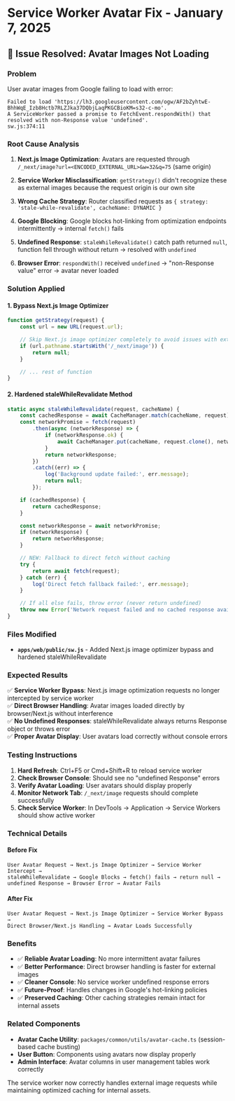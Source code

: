 # Service Worker Avatar Fix - January 7, 2025

## 🐛 **Issue Resolved: Avatar Images Not Loading**

### **Problem**

User avatar images from Google failing to load with error:

```
Failed to load 'https://lh3.googleusercontent.com/ogw/AF2bZyhtwE-BhhWqE_Izb8Hctb7RLZJka37DQbjLaqPKGCBioKM=s32-c-mo'.
A ServiceWorker passed a promise to FetchEvent.respondWith() that resolved with non-Response value 'undefined'.
sw.js:374:11
```

### **Root Cause Analysis**

1. **Next.js Image Optimization**: Avatars are requested through `/_next/image?url=<ENCODED_EXTERNAL_URL>&w=32&q=75` (same origin)

2. **Service Worker Misclassification**: `getStrategy()` didn't recognize these as external images because the request origin is our own site

3. **Wrong Cache Strategy**: Router classified requests as `{ strategy: 'stale-while-revalidate', cacheName: DYNAMIC }`

4. **Google Blocking**: Google blocks hot-linking from optimization endpoints intermittently → internal `fetch()` fails

5. **Undefined Response**: `staleWhileRevalidate()` catch path returned `null`, function fell through without return → resolved with `undefined`

6. **Browser Error**: `respondWith()` received `undefined` → "non-Response value" error → avatar never loaded

### **Solution Applied**

#### 1. **Bypass Next.js Image Optimizer**

```javascript
function getStrategy(request) {
    const url = new URL(request.url);

    // Skip Next.js image optimizer completely to avoid issues with external images
    if (url.pathname.startsWith('/_next/image')) {
        return null;
    }

    // ... rest of function
}
```

#### 2. **Hardened staleWhileRevalidate Method**

```javascript
static async staleWhileRevalidate(request, cacheName) {
    const cachedResponse = await CacheManager.match(cacheName, request);
    const networkPromise = fetch(request)
        .then(async (networkResponse) => {
            if (networkResponse.ok) {
                await CacheManager.put(cacheName, request.clone(), networkResponse.clone());
            }
            return networkResponse;
        })
        .catch((err) => {
            log('Background update failed:', err.message);
            return null;
        });

    if (cachedResponse) {
        return cachedResponse;
    }

    const networkResponse = await networkPromise;
    if (networkResponse) {
        return networkResponse;
    }

    // NEW: Fallback to direct fetch without caching
    try {
        return await fetch(request);
    } catch (err) {
        log('Direct fetch fallback failed:', err.message);
    }

    // If all else fails, throw error (never return undefined)
    throw new Error('Network request failed and no cached response available');
}
```

### **Files Modified**

- **`apps/web/public/sw.js`** - Added Next.js image optimizer bypass and hardened staleWhileRevalidate

### **Expected Results**

✅ **Service Worker Bypass**: Next.js image optimization requests no longer intercepted by service worker\
✅ **Direct Browser Handling**: Avatar images loaded directly by browser/Next.js without interference\
✅ **No Undefined Responses**: staleWhileRevalidate always returns Response object or throws error\
✅ **Proper Avatar Display**: User avatars load correctly without console errors

### **Testing Instructions**

1. **Hard Refresh**: Ctrl+F5 or Cmd+Shift+R to reload service worker
2. **Check Browser Console**: Should see no "undefined Response" errors
3. **Verify Avatar Loading**: User avatars should display properly
4. **Monitor Network Tab**: `/_next/image` requests should complete successfully
5. **Check Service Worker**: In DevTools → Application → Service Workers should show active worker

### **Technical Details**

#### **Before Fix**

```
User Avatar Request → Next.js Image Optimizer → Service Worker Intercept →
staleWhileRevalidate → Google Blocks → fetch() fails → return null →
undefined Response → Browser Error → Avatar Fails
```

#### **After Fix**

```
User Avatar Request → Next.js Image Optimizer → Service Worker Bypass →
Direct Browser/Next.js Handling → Avatar Loads Successfully
```

### **Benefits**

- ✅ **Reliable Avatar Loading**: No more intermittent avatar failures
- ✅ **Better Performance**: Direct browser handling is faster for external images
- ✅ **Cleaner Console**: No service worker undefined response errors
- ✅ **Future-Proof**: Handles changes in Google's hot-linking policies
- ✅ **Preserved Caching**: Other caching strategies remain intact for internal assets

### **Related Components**

- **Avatar Cache Utility**: `packages/common/utils/avatar-cache.ts` (session-based cache busting)
- **User Button**: Components using avatars now display properly
- **Admin Interface**: Avatar columns in user management tables work correctly

The service worker now correctly handles external image requests while maintaining optimized caching for internal assets.
